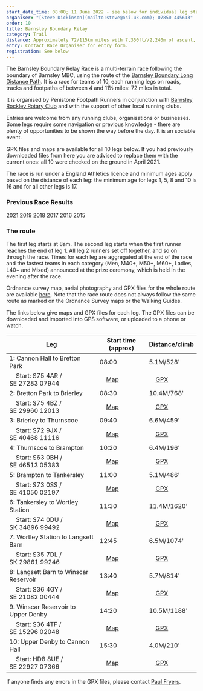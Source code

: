 ```yaml
---
start_date_time: 08:00; 11 June 2022 - see below for individual leg start times
organiser: "[Steve Dickinson](mailto:steve@osi.uk.com); 07850 445613"
order: 10
title: Barnsley Boundary Relay
category: Trail
distance: Approximately 72/115km miles with 7,350ft//2,240m of ascent, over 10 legs
entry: Contact Race Organiser for entry form.
registration: See below
---
```

The Barnsley Boundary Relay Race is a multi-terrain race following the boundary of Barnsley MBC, using the route of the [Barnsley Boundary Long Distance Path](http://www.ldwa.org.uk/ldp/members/show_path.php?path_name=Barnsley+Boundary+Walk). It is a race for teams of 10, each running legs on roads, tracks and footpaths of between 4 and 11½ miles: 72 miles in total.



It is organised by Penistone Footpath Runners in conjunction with [Barnsley Rockley Rotary Club](http://barnsleyrockleyrotary.org.uk/) and with the support of other local running clubs.



Entries are welcome from any running clubs, organisations or businesses.  Some legs require some navigation or previous knowledge - there are plenty of opportunities to be shown the way before the day.  It is an sociable event.



GPX files and maps are available for all 10 legs below. If you had previously downloaded files from here you are advised to replace them with the current ones: all 10 were checked on the ground in April 2021.



The race is run under a England Athletics licence and minimum ages apply based on the distance of each leg: the minimum age for legs 1, 5, 8 and 10 is 16 and for all other legs is 17.



### Previous Race Results



[2021](http://pfrac.co.uk/wp-content/uploads/2021/06/BoundaryResults2021.pdf)
[2019](http://pfrac.co.uk/wp-content/uploads/2019/06/BBR-Results-2019.pdf)
[2018](http://pfrac.co.uk/wp-content/uploads/2018/06/BBR-Results-2018.pdf)
[2017](http://pfrac.co.uk/wp-content/uploads/2017/06/BBR-Results-2017.pdf)
[2016](http://pfrac.co.uk/wp-content/uploads/2016/06/BoundaryResults2016.xlsx)
[2015](http://pfrac.co.uk/wp-content/uploads/2015/06/BoundaryResults2015final.xlsx)



### The route



The first leg starts at 8am. The second leg starts when the first runner reaches the end of leg 1. All leg 2 runners set off together, and so on through the race. Times for each leg are aggregated at the end of the race and the fastest teams in each category (Men, M40+, M50+, M60+, Ladies, L40+ and Mixed) announced at the prize ceremony, which is held in the evening after the race.



Ordnance survey map, aerial photography and GPX files for the whole route are available [here](http://www.gps-routes.co.uk/routes/home.nsf/RoutesLinksWalks/barnsley-boundary-walk-walking-route#). Note that the race route does not always follow the same route as marked on the Ordnance Survey maps or the Walking Guides.



The links below give maps and GPX files for each leg. The GPX files can be downloaded and imported into GPS software, or uploaded to a phone or watch.


| Leg | Start time (approx) | Distance/climb |
| - | - | - |
| 1: Cannon Hall to Bretton Park | 08:00 | 5.1M/528' |
|     Start: S75 4AR / SE 27283 07944 |     [Map](http://pfrac.co.uk/wp-content/uploads/2021/04/BB_Leg_1.jpg) |     [GPX](http://results.pfrac.co.uk/BB_gpx_files/BB_Leg_1.gpx) |
| 2: Bretton Park to Brierley | 08:30 | 10.4M/768'|
|     Start: S75 4BZ / SE 29960 12013 |     [Map](http://pfrac.co.uk/wp-content/uploads/2021/04/BB_Leg_2.jpg) |     [GPX](http://results.pfrac.co.uk/BB_gpx_files/BB_Leg_2.gpx) |
| 3: Brierley to Thurnscoe | 09:40 | 6.6M/459' |
|     Start: S72 9JX / SE 40468 11116 |     [Map](http://pfrac.co.uk/wp-content/uploads/2021/04/BB_Leg_3.jpg) |     [GPX](http://results.pfrac.co.uk/BB_gpx_files/BB_Leg_3.gpx) |
| 4: Thurnscoe to Brampton | 10:20 | 6.4M/196' |
|     Start: S63 0BH / SE 46513 05383 |     [Map](http://pfrac.co.uk/wp-content/uploads/2021/04/BB_Leg_4.jpg) |     [GPX](http://results.pfrac.co.uk/BB_gpx_files/BB_Leg_4.gpx) |
| 5: Brampton to Tankersley | 11:00 | 5.1M/486' |
|     Start: S73 0SS / SE 41050 02197 |     [Map](http://pfrac.co.uk/wp-content/uploads/2021/04/BB_Leg_5.jpg) |     [GPX](http://results.pfrac.co.uk/BB_gpx_files/BB_Leg_5.gpx) |
| 6: Tankersley to Wortley Station | 11:30 | 11.4M/1620' |
|     Start: S74 0DU / SK 34896 99492 |     [Map](http://pfrac.co.uk/wp-content/uploads/2021/04/BB_Leg_6.jpg) |     [GPX](http://results.pfrac.co.uk/BB_gpx_files/BB_Leg_6.gpx) |
| 7: Wortley Station to Langsett Barn | 12:45 | 6.5M/1074' |
|     Start: S35 7DL / SK 29861 99246 |     [Map](http://pfrac.co.uk/wp-content/uploads/2021/04/BB_Leg_7.jpg) |     [GPX](http://results.pfrac.co.uk/BB_gpx_files/BB_Leg_7.gpx) |
| 8: Langsett Barn to Winscar Reservoir | 13:40 | 5.7M/814' |
|     Start: S36 4GY / SE 21082 00444 |     [Map](http://pfrac.co.uk/wp-content/uploads/2021/04/BB_Leg_8.jpg) |     [GPX](http://results.pfrac.co.uk/BB_gpx_files/BB_Leg_8.gpx) |
| 9: Winscar Reservoir to Upper Denby | 14:20 | 10.5M/1188' |
|     Start: S36 4TF / SE 15296 02048 |     [Map](http://pfrac.co.uk/wp-content/uploads/2021/04/BB_Leg_9.jpg) |     [GPX](http://results.pfrac.co.uk/BB_gpx_files/BB_Leg_9.gpx) |
| 10: Upper Denby to Cannon Hall | 15:30 | 4.0M/210' |
|     Start: HD8 8UE / SE 22927 07366 |     [Map](http://pfrac.co.uk/wp-content/uploads/2021/04/BB_Leg_10.jpg) |     [GPX](http://results.pfrac.co.uk/BB_gpx_files/BB_Leg_10.gpx) |

If anyone finds any errors in the GPX files, please contact [Paul Fryers](mailto:paul.fryers@gmail.com).
